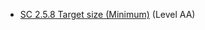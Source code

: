 - [SC 2.5.8 Target size (Minimum)](https://www.w3.org/WAI/WCAG22/Understanding/target-size-minimum.html) (Level AA)
